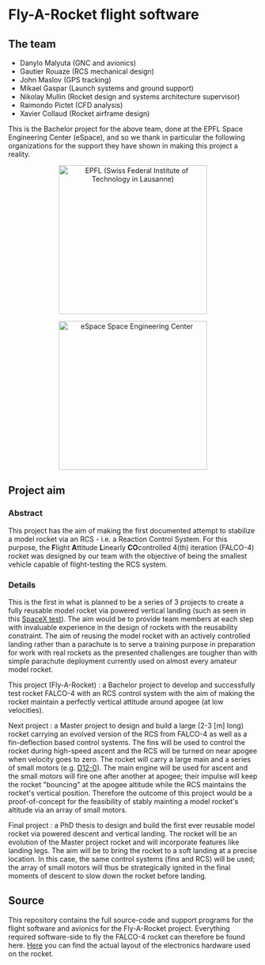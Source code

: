# Fly-A-Rocket flight software

## The team

* Danylo Malyuta (GNC and avionics)
* Gautier Rouaze (RCS mechanical design)
* John Maslov (GPS tracking)
* Mikael Gaspar (Launch systems and ground support)
* Nikolay Mullin (Rocket design and systems architecture supervisor)
* Raimondo Pictet (CFD analysis)
* Xavier Collaud (Rocket airframe design)

This is the Bachelor project for the above team, done at the EPFL Space Engineering Center (eSpace), and so we thank in particular the following organizations for the support they have shown in making this project a reality.

<p align="center">
<img src="https://github.com/DanyloMalyuta/FlyARocket_GNC/blob/master/doc/images/EPFL.png" width="300" alt="EPFL (Swiss Federal Institute of Technology in Lausanne)" />
</p>

<p align="center">
<img src="https://github.com/DanyloMalyuta/FlyARocket_GNC/blob/master/doc/images/eSpace.jpg" width="300" alt="eSpace Space Engineering Center" />
</p>

## Project aim

### Abstract

This project has the aim of making the first documented attempt to stabilize a model rocket via an RCS - i.e. a Reaction Control System. For this purpose, the **F**light **A**ttitude **L**inearly **CO**controlled 4(th) iteration (FALCO-4) rocket was designed by our team with the objective of being the smallest vehicle capable of flight-testing the RCS system.

### Details

This is the first in what is planned to be a series of 3 projects to create a fully reusable model rocket via powered vertical landing (such as seen in this [SpaceX test](https://www.youtube.com/watch?v=9ZDkItO-0a4)). The aim would be to provide team members at each step with invaluable experience in the design of rockets with the reusability constraint. The aim of reusing the model rocket with an actively controlled landing rather than a parachute is to serve a training purpose in preparation for work with real rockets as the presented challenges are tougher than with simple parachute deployment currently used on almost every amateur model rocket.

This project (Fly-A-Rocket) : a Bachelor project to develop and successfully test rocket FALCO-4 with an RCS control system with the aim of making the rocket maintain a perfectly vertical attitude around apogee (at low velocities).

Next project : a Master project to design and build a large (2-3 [m] long) rocket carrying an evolved version of the RCS from FALCO-4 as well as a fin-deflection based control systems. The fins will be used to control the rocket during high-speed ascent and the RCS will be turned on near apogee when velocity goes to zero. The rocket will carry a large main and a series of small motors (e.g. [D12-0](https://www.apogeerockets.com/Rocket_Motors/Estes_Motors/24mm_Motors/Estes_Motors_D12-0?zenid=7adf7364902fc1b2cc1028012ae3d976)). The main engine will be used for ascent and the small motors will fire one after another at apogee; their impulse will keep the rocket "bouncing" at the apogee altitude while the RCS maintains the rocket's vertical position. Therefore the outcome of this project would be a proof-of-concept for the feasibility of stably mainting a model rocket's altitude via an array of small motors.

Final project : a PhD thesis to design and build the first ever reusable model rocket via powered descent and vertical landing. The rocket will be an evolution of the Master project rocket and will incorporate features like landing legs. The aim will be to bring the rocket to a soft landing at a precise location. In this case, the same control systems (fins and RCS) will be used; the array of small motors will thus be strategically ignited in the final moments of descent to slow down the rocket before landing.



## Source

This repository contains the full source-code and support programs for the flight software and avionics for the Fly-A-Rocket project. Everything required software-side to fly the FALCO-4 rocket can therefore be found here. [Here](https://github.com/DanyloMalyuta/FlyARocket_GNC/blob/master/doc/avionics/veroboard_layouts.svg) you can find the actual layout of the electronics hardware used on the rocket.

